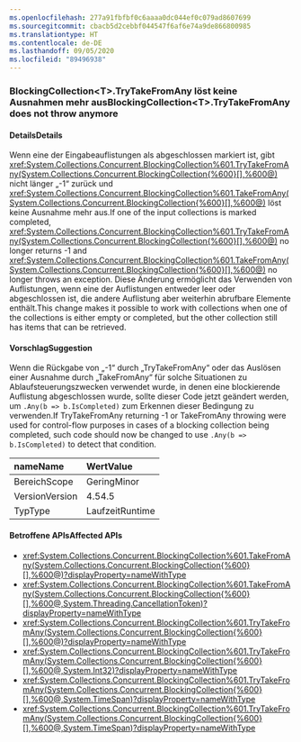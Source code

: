 ```yaml
---
ms.openlocfilehash: 277a91fbfbf0c6aaaa0dc044ef0c079ad8607699
ms.sourcegitcommit: cbacb5d2cebbf044547f6af6e74a9de866800985
ms.translationtype: HT
ms.contentlocale: de-DE
ms.lasthandoff: 09/05/2020
ms.locfileid: "89496938"
---
```

### <a name="blockingcollectionlttgttrytakefromany-does-not-throw-anymore"></a><span data-ttu-id="1c05d-101">BlockingCollection&lt;T&gt;.TryTakeFromAny löst keine Ausnahmen mehr aus</span><span class="sxs-lookup"><span data-stu-id="1c05d-101">BlockingCollection&lt;T&gt;.TryTakeFromAny does not throw anymore</span></span>

#### <a name="details"></a><span data-ttu-id="1c05d-102">Details</span><span class="sxs-lookup"><span data-stu-id="1c05d-102">Details</span></span>

<span data-ttu-id="1c05d-103">Wenn eine der Eingabeauflistungen als abgeschlossen markiert ist, gibt <xref:System.Collections.Concurrent.BlockingCollection%601.TryTakeFromAny(System.Collections.Concurrent.BlockingCollection{%600}[],%600@)> nicht länger „-1“ zurück und <xref:System.Collections.Concurrent.BlockingCollection%601.TakeFromAny(System.Collections.Concurrent.BlockingCollection{%600}[],%600@)> löst keine Ausnahme mehr aus.</span><span class="sxs-lookup"><span data-stu-id="1c05d-103">If one of the input collections is marked completed, <xref:System.Collections.Concurrent.BlockingCollection%601.TryTakeFromAny(System.Collections.Concurrent.BlockingCollection{%600}[],%600@)> no longer returns -1 and <xref:System.Collections.Concurrent.BlockingCollection%601.TakeFromAny(System.Collections.Concurrent.BlockingCollection{%600}[],%600@)> no longer throws an exception.</span></span> <span data-ttu-id="1c05d-104">Diese Änderung ermöglicht das Verwenden von Auflistungen, wenn eine der Auflistungen entweder leer oder abgeschlossen ist, die andere Auflistung aber weiterhin abrufbare Elemente enthält.</span><span class="sxs-lookup"><span data-stu-id="1c05d-104">This change makes it possible to work with collections when one of the collections is either empty or completed, but the other collection still has items that can be retrieved.</span></span>

#### <a name="suggestion"></a><span data-ttu-id="1c05d-105">Vorschlag</span><span class="sxs-lookup"><span data-stu-id="1c05d-105">Suggestion</span></span>

<span data-ttu-id="1c05d-106">Wenn die Rückgabe von „-1“ durch „TryTakeFromAny“ oder das Auslösen einer Ausnahme durch „TakeFromAny“ für solche Situationen zu Ablaufsteuerungszwecken verwendet wurde, in denen eine blockierende Auflistung abgeschlossen wurde, sollte dieser Code jetzt geändert werden, um <code>.Any(b =&gt; b.IsCompleted)</code> zum Erkennen dieser Bedingung zu verwenden.</span><span class="sxs-lookup"><span data-stu-id="1c05d-106">If TryTakeFromAny returning -1 or TakeFromAny throwing were used for control-flow purposes in cases of a blocking collection being completed, such code should now be changed to use <code>.Any(b =&gt; b.IsCompleted)</code> to detect that condition.</span></span>

| <span data-ttu-id="1c05d-107">name</span><span class="sxs-lookup"><span data-stu-id="1c05d-107">Name</span></span>    | <span data-ttu-id="1c05d-108">Wert</span><span class="sxs-lookup"><span data-stu-id="1c05d-108">Value</span></span>       |
|:--------|:------------|
| <span data-ttu-id="1c05d-109">Bereich</span><span class="sxs-lookup"><span data-stu-id="1c05d-109">Scope</span></span>   |<span data-ttu-id="1c05d-110">Gering</span><span class="sxs-lookup"><span data-stu-id="1c05d-110">Minor</span></span>|
|<span data-ttu-id="1c05d-111">Version</span><span class="sxs-lookup"><span data-stu-id="1c05d-111">Version</span></span>|<span data-ttu-id="1c05d-112">4.5</span><span class="sxs-lookup"><span data-stu-id="1c05d-112">4.5</span></span>|
|<span data-ttu-id="1c05d-113">Typ</span><span class="sxs-lookup"><span data-stu-id="1c05d-113">Type</span></span>|<span data-ttu-id="1c05d-114">Laufzeit</span><span class="sxs-lookup"><span data-stu-id="1c05d-114">Runtime</span></span>|

#### <a name="affected-apis"></a><span data-ttu-id="1c05d-115">Betroffene APIs</span><span class="sxs-lookup"><span data-stu-id="1c05d-115">Affected APIs</span></span>

- <xref:System.Collections.Concurrent.BlockingCollection%601.TakeFromAny(System.Collections.Concurrent.BlockingCollection{%600}[],%600@)?displayProperty=nameWithType>
- <xref:System.Collections.Concurrent.BlockingCollection%601.TakeFromAny(System.Collections.Concurrent.BlockingCollection{%600}[],%600@,System.Threading.CancellationToken)?displayProperty=nameWithType>
- <xref:System.Collections.Concurrent.BlockingCollection%601.TryTakeFromAny(System.Collections.Concurrent.BlockingCollection{%600}[],%600@)?displayProperty=nameWithType>
- <xref:System.Collections.Concurrent.BlockingCollection%601.TryTakeFromAny(System.Collections.Concurrent.BlockingCollection{%600}[],%600@,System.Int32)?displayProperty=nameWithType>
- <xref:System.Collections.Concurrent.BlockingCollection%601.TryTakeFromAny(System.Collections.Concurrent.BlockingCollection{%600}[],%600@,System.TimeSpan)?displayProperty=nameWithType>
- <xref:System.Collections.Concurrent.BlockingCollection%601.TryTakeFromAny(System.Collections.Concurrent.BlockingCollection{%600}[],%600@,System.TimeSpan)?displayProperty=nameWithType>

<!--

#### Affected APIs

- ``M:System.Collections.Concurrent.BlockingCollection`1.TakeFromAny(System.Collections.Concurrent.BlockingCollection{`0}[],`0@)``
- ``M:System.Collections.Concurrent.BlockingCollection`1.TakeFromAny(System.Collections.Concurrent.BlockingCollection{`0}[],`0@,System.Threading.CancellationToken)``
- ``M:System.Collections.Concurrent.BlockingCollection`1.TryTakeFromAny(System.Collections.Concurrent.BlockingCollection{`0}[],`0@)``
- ``M:System.Collections.Concurrent.BlockingCollection`1.TryTakeFromAny(System.Collections.Concurrent.BlockingCollection{`0}[],`0@,System.Int32)``
- ``M:System.Collections.Concurrent.BlockingCollection`1.TryTakeFromAny(System.Collections.Concurrent.BlockingCollection{`0}[],`0@,System.TimeSpan)``
- ``M:System.Collections.Concurrent.BlockingCollection`1.TryTakeFromAny(System.Collections.Concurrent.BlockingCollection{`0}[],`0@,System.TimeSpan)``

-->
